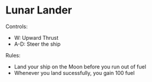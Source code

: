 # Lunar Lander

Controls: 

- W: Upward Thrust
- A-D: Steer the ship

Rules:

- Land your ship on the Moon before you run out of fuel
- Whenever you land sucessfully, you gain 100 fuel

